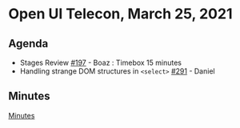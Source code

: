 # Open UI Telecon, March 25, 2021

## Agenda
- Stages Review [#197](https://github.com/WICG/open-ui/issues/197#issuecomment-805325438) - Boaz : Timebox 15 minutes
- Handling strange DOM structures in `<select>` [#291](https://github.com/WICG/open-ui/issues/291) - Daniel

## Minutes
[Minutes](https://www.w3.org/2021/03/25-openui-minutes.html)
